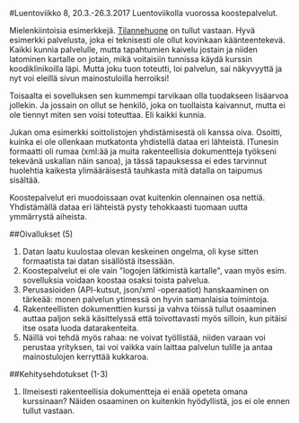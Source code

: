 #Luentoviikko 8, 20.3.-26.3.2017
Luentoviikolla vuorossa koostepalvelut.

Mielenkiintoisia esimerkkejä. <a href="http://www.tilannehuone.fi/halytys.php">Tilannehuone</a> on tullut vastaan. Hyvä esimerkki palvelusta, joka ei teknisesti ole ollut kovinkaan käänteentekevä. Kaikki kunnia palvelulle, mutta tapahtumien kaivelu jostain ja niiden latominen kartalle on jotain, mikä voitaisiin tunnissa käydä kurssin koodiklinikoilla läpi. Mutta joku tuon toteutti, loi palvelun, sai näkyvyyttä ja nyt voi eleillä sivun mainostuloilla herroiksi!

Toisaalta ei sovelluksen sen kummempi tarvikaan olla tuodakseen lisäarvoa jollekin. Ja jossain on ollut se henkilö, joka on tuollaista kaivannut, mutta ei ole tiennyt miten sen voisi toteuttaa. Eli kaikki kunnia.

Jukan oma esimerkki soittolistojen yhdistämisestä oli kanssa oiva. Osoitti, kuinka ei ole ollenkaan mutkatonta yhdistellä dataa eri lähteistä. ITunesin formaatti oli rumaa (xml:ää ja muita rakenteellisia dokumentteja työkseni tekevänä uskallan näin sanoa), ja tässä tapauksessa ei edes tarvinnut huolehtia kaikesta ylimääräisestä tauhkasta mitä datalla on taipumus sisältää.

Koostepalvelut eri muodoissaan ovat kuitenkin olennainen osa nettiä. Yhdistämällä dataa eri lähteistä pysty tehokkaasti tuomaan uutta ymmärrystä aiheista.

##Oivallukset (5)
1. Datan laatu kuulostaa olevan keskeinen ongelma, oli kyse sitten formaatista tai datan sisällöstä itsessään.
1. Koostepalvelut ei ole vain "logojen lätkimistä kartalle", vaan myös esim. sovelluksia voidaan koostaa osaksi toista palvelua.
1. Perusasioiden (API-kutsut, json/xml -operaatiot) hanskaaminen on tärkeää: monen palvelun ytimessä on hyvin samanlaisia toimintoja.
1. Rakenteellisten dokumenttien kurssi ja vahva töissä tullut osaaminen auttaa paljon sekä käsittelyssä että toivottavasti myös silloin, kun pitäisi itse osata luoda datarakenteita.
1. Näillä voi tehdä myös rahaa: ne voivat työllistää, niiden varaan voi perustaa yrityksen, tai voi vaikka vain laittaa palvelun tulille ja antaa mainostulojen kerryttää kukkaroa.

##Kehitysehdotukset (1-3)
1. Ilmeisesti rakenteellisia dokumentteja ei enää opeteta omana kurssinaan? Näiden osaaminen on kuitenkin hyödyllistä, jos ei ole ennen tullut vastaan.
